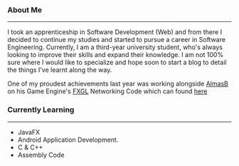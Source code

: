 ### About Me
---
I took an apprenticeship in Software Development (Web) and from there I decided to continue my studies and started to pursue a career in Software Engineering. Currently, I am a third-year university student, who's always looking to improve their skills and expand their knowledge. I am not 100% sure where I would like to specialize and hope soon to start a blog to detail the things I've learnt along the way.

One of my proudest achievements last year was working alongside [AlmasB](https://github.com/AlmasB/) on his Game Engine's [FXGL](https://github.com/AlmasB/FXGL) Networking Code which can found [here](https://github.com/jo372/FXGL/tree/dev/fxgl-net/src/main/java/com/almasb/fxgl/net)

### Currently Learning
---
* JavaFX 
* Android Application Development. 
* C & C++
* Assembly Code

